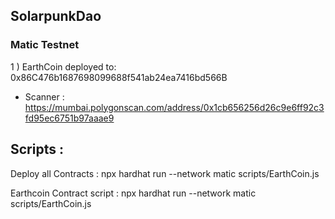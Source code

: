 ## SolarpunkDao

### Matic Testnet 


1 ) EarthCoin deployed to: 0x86C476b1687698099688f541ab24ea7416bd566B

 - Scanner : https://mumbai.polygonscan.com/address/0x1cb656256d26c9e6ff92c3fd95ec6751b97aaae9


## Scripts :

Deploy all Contracts : npx hardhat run --network matic scripts/EarthCoin.js

Earthcoin Contract script : npx hardhat run --network matic scripts/EarthCoin.js

